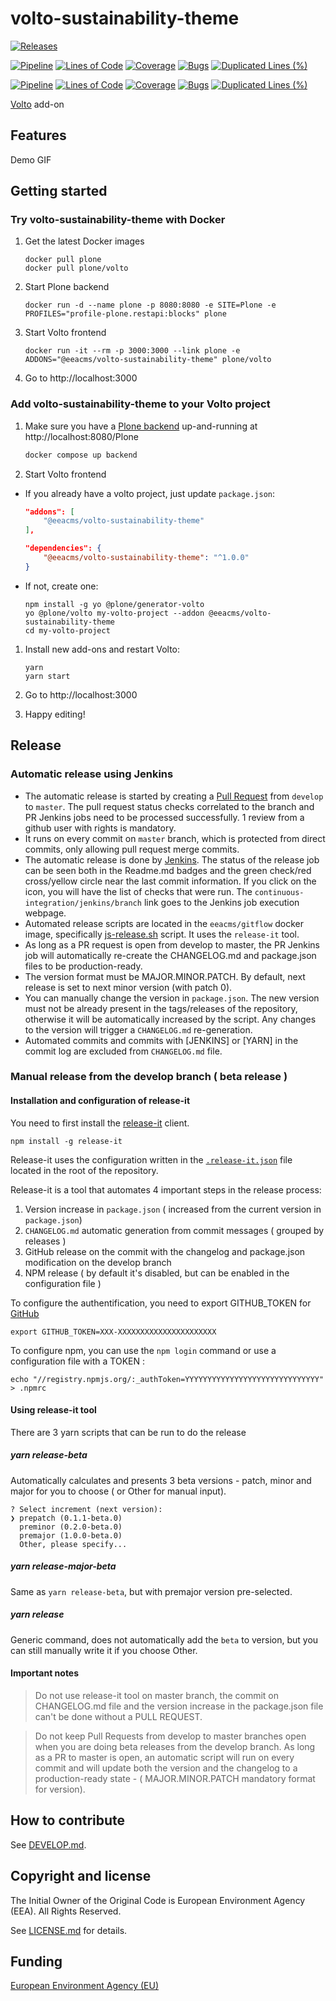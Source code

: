 # volto-sustainability-theme

[![Releases](https://img.shields.io/github/v/release/eea/volto-sustainability-theme)](https://github.com/eea/volto-sustainability-theme/releases)

[![Pipeline](https://ci.eionet.europa.eu/buildStatus/icon?job=volto-addons%2Fvolto-sustainability-theme%2Fmaster&subject=master)](https://ci.eionet.europa.eu/view/Github/job/volto-addons/job/volto-sustainability-theme/job/master/display/redirect)
[![Lines of Code](https://sonarqube.eea.europa.eu/api/project_badges/measure?project=volto-sustainability-theme-master&metric=ncloc)](https://sonarqube.eea.europa.eu/dashboard?id=volto-sustainability-theme-master)
[![Coverage](https://sonarqube.eea.europa.eu/api/project_badges/measure?project=volto-sustainability-theme-master&metric=coverage)](https://sonarqube.eea.europa.eu/dashboard?id=volto-sustainability-theme-master)
[![Bugs](https://sonarqube.eea.europa.eu/api/project_badges/measure?project=volto-sustainability-theme-master&metric=bugs)](https://sonarqube.eea.europa.eu/dashboard?id=volto-sustainability-theme-master)
[![Duplicated Lines (%)](https://sonarqube.eea.europa.eu/api/project_badges/measure?project=volto-sustainability-theme-master&metric=duplicated_lines_density)](https://sonarqube.eea.europa.eu/dashboard?id=volto-sustainability-theme-master)

[![Pipeline](https://ci.eionet.europa.eu/buildStatus/icon?job=volto-addons%2Fvolto-sustainability-theme%2Fdevelop&subject=develop)](https://ci.eionet.europa.eu/view/Github/job/volto-addons/job/volto-sustainability-theme/job/develop/display/redirect)
[![Lines of Code](https://sonarqube.eea.europa.eu/api/project_badges/measure?project=volto-sustainability-theme-develop&metric=ncloc)](https://sonarqube.eea.europa.eu/dashboard?id=volto-sustainability-theme-develop)
[![Coverage](https://sonarqube.eea.europa.eu/api/project_badges/measure?project=volto-sustainability-theme-develop&metric=coverage)](https://sonarqube.eea.europa.eu/dashboard?id=volto-sustainability-theme-develop)
[![Bugs](https://sonarqube.eea.europa.eu/api/project_badges/measure?project=volto-sustainability-theme-develop&metric=bugs)](https://sonarqube.eea.europa.eu/dashboard?id=volto-sustainability-theme-develop)
[![Duplicated Lines (%)](https://sonarqube.eea.europa.eu/api/project_badges/measure?project=volto-sustainability-theme-develop&metric=duplicated_lines_density)](https://sonarqube.eea.europa.eu/dashboard?id=volto-sustainability-theme-develop)

[Volto](https://github.com/plone/volto) add-on

## Features

Demo GIF

## Getting started

### Try volto-sustainability-theme with Docker

1. Get the latest Docker images

   ```
   docker pull plone
   docker pull plone/volto
   ```

1. Start Plone backend

   ```
   docker run -d --name plone -p 8080:8080 -e SITE=Plone -e PROFILES="profile-plone.restapi:blocks" plone
   ```

1. Start Volto frontend

   ```
   docker run -it --rm -p 3000:3000 --link plone -e ADDONS="@eeacms/volto-sustainability-theme" plone/volto
   ```

1. Go to http://localhost:3000

### Add volto-sustainability-theme to your Volto project

1. Make sure you have a [Plone backend](https://plone.org/download) up-and-running at http://localhost:8080/Plone

   ```Bash
   docker compose up backend
   ```

1. Start Volto frontend

- If you already have a volto project, just update `package.json`:

  ```JSON
  "addons": [
      "@eeacms/volto-sustainability-theme"
  ],

  "dependencies": {
      "@eeacms/volto-sustainability-theme": "^1.0.0"
  }
  ```

- If not, create one:

  ```
  npm install -g yo @plone/generator-volto
  yo @plone/volto my-volto-project --addon @eeacms/volto-sustainability-theme
  cd my-volto-project
  ```

1. Install new add-ons and restart Volto:

   ```
   yarn
   yarn start
   ```

1. Go to http://localhost:3000

1. Happy editing!

## Release

### Automatic release using Jenkins

- The automatic release is started by creating a [Pull Request](../../compare/master...develop) from `develop` to `master`. The pull request status checks correlated to the branch and PR Jenkins jobs need to be processed successfully. 1 review from a github user with rights is mandatory.
- It runs on every commit on `master` branch, which is protected from direct commits, only allowing pull request merge commits.
- The automatic release is done by [Jenkins](https://ci.eionet.europa.eu). The status of the release job can be seen both in the Readme.md badges and the green check/red cross/yellow circle near the last commit information. If you click on the icon, you will have the list of checks that were run. The `continuous-integration/jenkins/branch` link goes to the Jenkins job execution webpage.
- Automated release scripts are located in the `eeacms/gitflow` docker image, specifically [js-release.sh](https://github.com/eea/eea.docker.gitflow/blob/master/src/js-release.sh) script. It uses the `release-it` tool.
- As long as a PR request is open from develop to master, the PR Jenkins job will automatically re-create the CHANGELOG.md and package.json files to be production-ready.
- The version format must be MAJOR.MINOR.PATCH. By default, next release is set to next minor version (with patch 0).
- You can manually change the version in `package.json`. The new version must not be already present in the tags/releases of the repository, otherwise it will be automatically increased by the script. Any changes to the version will trigger a `CHANGELOG.md` re-generation.
- Automated commits and commits with [JENKINS] or [YARN] in the commit log are excluded from `CHANGELOG.md` file.

### Manual release from the develop branch ( beta release )

#### Installation and configuration of release-it

You need to first install the [release-it](https://github.com/release-it/release-it) client.

```
npm install -g release-it
```

Release-it uses the configuration written in the [`.release-it.json`](./.release-it.json) file located in the root of the repository.

Release-it is a tool that automates 4 important steps in the release process:

1. Version increase in `package.json` ( increased from the current version in `package.json`)
2. `CHANGELOG.md` automatic generation from commit messages ( grouped by releases )
3. GitHub release on the commit with the changelog and package.json modification on the develop branch
4. NPM release ( by default it's disabled, but can be enabled in the configuration file )

To configure the authentification, you need to export GITHUB_TOKEN for [GitHub](https://github.com/settings/tokens)

```
export GITHUB_TOKEN=XXX-XXXXXXXXXXXXXXXXXXXXXX
```

To configure npm, you can use the `npm login` command or use a configuration file with a TOKEN :

```
echo "//registry.npmjs.org/:_authToken=YYYYYYYYYYYYYYYYYYYYYYYYYYYYYY" > .npmrc
```

#### Using release-it tool

There are 3 yarn scripts that can be run to do the release

##### yarn release-beta

Automatically calculates and presents 3 beta versions - patch, minor and major for you to choose ( or Other for manual input).

```
? Select increment (next version):
❯ prepatch (0.1.1-beta.0)
  preminor (0.2.0-beta.0)
  premajor (1.0.0-beta.0)
  Other, please specify...
```

##### yarn release-major-beta

Same as `yarn release-beta`, but with premajor version pre-selected.

##### yarn release

Generic command, does not automatically add the `beta` to version, but you can still manually write it if you choose Other.

#### Important notes

> Do not use release-it tool on master branch, the commit on CHANGELOG.md file and the version increase in the package.json file can't be done without a PULL REQUEST.

> Do not keep Pull Requests from develop to master branches open when you are doing beta releases from the develop branch. As long as a PR to master is open, an automatic script will run on every commit and will update both the version and the changelog to a production-ready state - ( MAJOR.MINOR.PATCH mandatory format for version).

## How to contribute

See [DEVELOP.md](https://github.com/eea/volto-sustainability-theme/blob/master/DEVELOP.md).

## Copyright and license

The Initial Owner of the Original Code is European Environment Agency (EEA).
All Rights Reserved.

See [LICENSE.md](https://github.com/eea/volto-sustainability-theme/blob/master/LICENSE.md) for details.

## Funding

[European Environment Agency (EU)](http://eea.europa.eu)
